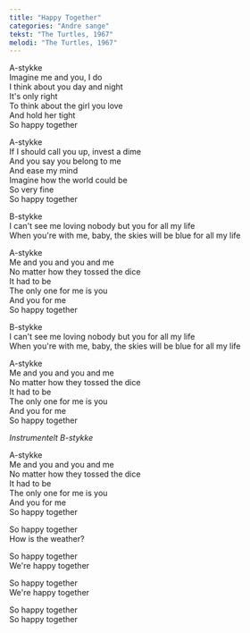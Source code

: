```yaml
---
title: "Happy Together"
categories: "Andre sange"
tekst: "The Turtles, 1967"
melodi: "The Turtles, 1967"
---
```

A-stykke\
Imagine me and you, I do\
I think about you day and night\
It's only right\
To think about the girl you love\
And hold her tight\
So happy together

A-stykke\
If I should call you up, invest a dime\
And you say you belong to me\
And ease my mind\
Imagine how the world could be\
So very fine\
So happy together

B-stykke\
I can't see me loving nobody but you for all my life\
When you're with me, baby, the skies will be blue for all my life

A-stykke\
Me and you and you and me\
No matter how they tossed the dice\
It had to be\
The only one for me is you\
And you for me\
So happy together

B-stykke\
I can't see me loving nobody but you for all my life\
When you're with me, baby, the skies will be blue for all my life

A-stykke\
Me and you and you and me\
No matter how they tossed the dice\
It had to be\
The only one for me is you\
And you for me\
So happy together

*Instrumentelt B-stykke*

A-stykke\
Me and you and you and me\
No matter how they tossed the dice\
It had to be\
The only one for me is you\
And you for me\
So happy together

So happy together\
How is the weather?

So happy together\
We're happy together

So happy together\
We're happy together

So happy together\
So happy together
